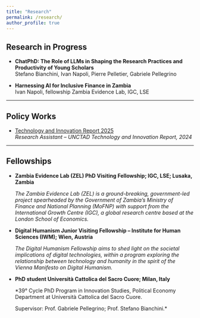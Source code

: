 ```yaml
---
title: "Research"
permalink: /research/
author_profile: true
---
```


## Research in Progress

- **ChatPhD: The Role of LLMs in Shaping the Research Practices and Productivity of Young Scholars**  
  Stefano Bianchini, Ivan Napoli, Pierre Pelletier, Gabriele Pellegrino

- **Harnessing AI for Inclusive Finance in Zambia**  
  Ivan Napoli, fellowship Zambia Evidence Lab, IGC, LSE


---

## Policy Works

- [Technology and Innovation Report 2025](https://www.un-ilibrary.org/content/books/9789211068016)  
  *Research Assistant – UNCTAD Technology and Innovation Report, 2024*

---

## Fellowships

- **Zambia Evidence Lab (ZEL) PhD Visiting Fellowship; IGC, LSE; Lusaka, Zambia**
  
  *The Zambia Evidence Lab (ZEL) is a ground-breaking, government-led project spearheaded by the Government of Zambia’s Ministry of Finance and National Planning (MoFNP) with support from the International Growth Centre (IGC), a global research centre based at the London School of Economics.*
- **Digital Humanism Junior Visiting Fellowship – Institute for Human Sciences (IWM); Wien, Austria**
  
   *The Digital Humanism Fellowship aims to shed light on the societal implications of digital technologies, within a program exploring the relationship between technology and humanity in the spirit of the Vienna Manifesto on Digital Humanism.*
- **PhD student Università Cattolica del Sacro Cuore; Milan, Italy**
  
   *39° Cycle PhD Program in Innovation Studies, Political Economy Department at Università Cattolica del Sacro Cuore.

  Supervisor: Prof. Gabriele Pellegrino; Prof. Stefano Bianchini.*
